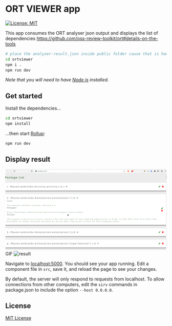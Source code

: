 # ORT VIEWER app
[![License: MIT](https://img.shields.io/badge/License-MIT-yellow.svg)](https://opensource.org/licenses/MIT)

This app consumes the ORT analyser json output and displays the list of dependencies
https://github.com/oss-review-toolkit/ort#details-on-the-tools

```bash
# place the analyzer-result.json inside public folder cause that is how src/App.svelte file is looking for analyzer-result.json file
cd ortviewer
npm i .
npm run dev
```

_Note that you will need to have [Node.js](https://nodejs.org) installed._

## Get started

Install the dependencies...

```bash
cd ortviewer
npm install
```

...then start [Rollup](https://rollupjs.org):

```bash
npm run dev
```

## Display result

![result](demo.png)
GIF
![result](demo.gif)

Navigate to [localhost:5000](http://localhost:5000). You should see your app running. Edit a component file in `src`, save it, and reload the page to see your changes.

By default, the server will only respond to requests from localhost. To allow connections from other computers, edit the `sirv` commands in package.json to include the option `--host 0.0.0.0`.
## License
[MIT License](LICENSE)